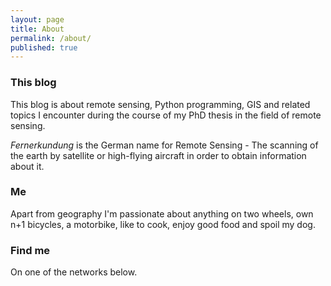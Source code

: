 ```yaml
---
layout: page
title: About
permalink: /about/
published: true
---
```




### This blog

This blog is about remote sensing, Python programming, GIS and related topics I encounter during the course of my PhD thesis in the field of remote sensing.

*Fernerkundung* is the German name for Remote Sensing - The scanning of the earth by satellite or high-flying aircraft in order to obtain information about it.

### Me

Apart from geography I'm passionate about anything on two wheels, own n+1 bicycles, a motorbike, like to cook, enjoy good food and spoil my dog.

### Find me

On one of the networks below.
